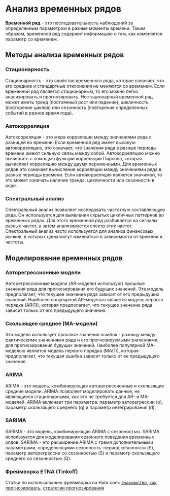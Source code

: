 # Анализ временных рядов
**Временной ряд** - это последовательность наблюдений за определенным параметром в разные моменты времени. Таким образом, временной ряд содержит информацию о том, как изменяется параметр со временем.
## Методы анализа временных рядов
### Стационарность
Стационарность - это свойство временного ряда, которое означает, что его средние и стандартные отклонения не меняются со временем. Если временной ряд является стационарным, то его можно легко анализировать и прогнозировать. Нестационарный временной ряд может иметь тренд (постоянный рост или падение), цикличность (повторение циклов) или сезонность (повторение определенных событий в разное время года).
### Автокорреляция
Автокорреляция - это мера корреляции между значениями ряда с разницей во времени. Если временной ряд имеет высокую автокорреляцию, это означает, что значения ряда в разные периоды времени имеют сильную связь между собой. Автокорреляцию можно вычислить с помощью функции корреляции Пирсона, которая вычисляет корреляцию между двумя переменными. Для временных рядов это означает вычисление корреляции между значениями ряда в разные периоды времени. Если автокорреляция является значимой, то это может означать наличие тренда, цикличности или сезонности в ряде.
### Спектральный анализ
Спектральный анализ позволяет исследовать частотную составляющую ряда. Он используется для выявления скрытых цикличных паттернов во временных рядах. Для этого временной ряд разбивается на сигналы разных частот, а затем анализируется спектр этих частот. Спектральный анализ часто используется для анализа финансовых рынков, в которых цены могут изменяться в зависимости от времени и частоты.
## Моделирование временных рядов
### Авторегрессионные модели
Авторегрессионные модели (AR-модели) используют прошлые значения ряда для прогнозирования его будущих значений. Эта модель предполагает, что текущее значение ряда зависит от его предыдущих значений. Наиболее популярной AR-моделью является модель первого порядка (AR(1)), которая предполагает, что текущее значение ряда зависит только от его предыдущего значения.
### Cкользящее среднее (MA-модели)
Эта модель использует прошлые значения ошибок - разницу между фактическими значениями ряда и его прогнозируемыми значениями, для прогнозирования будущих значений. Наиболее популярной MA-моделью является модель первого порядка (MA(1)), которая предполагает, что текущая ошибка зависит только от ее предыдущего значения.
### ARIMA
ARIMA - это модель, комбинирующая авторегрессионные и скользящие средние модели. ARIMA позволяет моделировать данные, не являющиеся стационарными, как это не требуется для AR- и MA-моделей. ARIMA включает три параметра: параметр авторегрессии (р), параметр скользящего среднего (q) и параметр интегрирования (d).
### SARIMA
SARIMA - это модель, комбинирующая ARIMA с сезонностью. SARIMA используется для моделирования сезонного поведения временных рядов. SARIMA - это расширение ARIMA с тремя дополнительными параметрами, определяющими сезонность: период сезонности (P), параметр авторегрессии со сезонностью (S) и параметр скользящего среднего со сезонностью (Q).

### Фреймворка ETNA (Tinkoff)
Статьи по использованию фреймворка на Habr.com: [знакомство](https://habr.com/ru/company/tinkoff/blog/598823/), [как прогнозировать](https://habr.com/ru/company/tinkoff/blog/657297/), [стратегии прогнозирования](https://habr.com/ru/company/tinkoff/blog/716692/)
